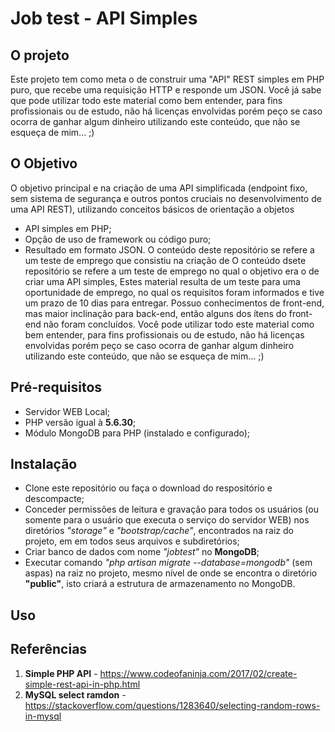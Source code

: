 # Job test - API Simples

## O projeto
Este projeto tem como meta o de construir uma "API" REST simples em PHP puro, que recebe uma requisição HTTP e responde um JSON.
Você já sabe que  pode utilizar todo este material como bem entender, para fins profissionais ou de estudo, não há licenças envolvidas porém peço se caso ocorra de ganhar algum dinheiro utilizando este conteúdo, que não se esqueça de mim... ;)

## O Objetivo
O objetivo principal e na criação de uma API simplificada (endpoint fixo, sem sistema de segurança e outros pontos cruciais no desenvolvimento de uma API REST), utilizando conceitos básicos de orientação a objetos
- API simples em PHP;
- Opção de uso de framework ou código puro;
- Resultado em formato JSON. 
O conteúdo deste repositório se refere a um teste de emprego que consistiu na criação de 
O conteúdo dsete repositório se refere a um teste de emprego no qual o objetivo era o de criar uma API simples, 
Estes material resulta de um teste para uma oportunidade de emprego, no qual os requisitos foram informados e tive um prazo de 10 dias para entregar.
Possuo conhecimentos de front-end, mas maior inclinação para back-end, então alguns dos ítens do front-end não foram concluídos.
Você pode utilizar todo este material como bem entender, para fins profissionais ou de estudo, não há licenças envolvidas porém peço se caso ocorra de ganhar algum dinheiro utilizando este conteúdo, que não se esqueça de mim... ;)

## Pré-requisitos
- Servidor WEB Local;
- PHP versão igual à **5.6.30**;
- Módulo MongoDB para PHP (instalado e configurado);

##  Instalação
- Clone este repositório ou faça o download do respositório e descompacte;
- Conceder permissões de leitura e gravação para todos os usuários (ou somente para o usuário que executa o serviço do servidor WEB) nos diretórios _"storage"_ e _"bootstrap/cache"_, encontrados na raiz do projeto, em em todos seus arquivos e subdiretórios;
- Criar banco de dados com nome _"jobtest"_ no **MongoDB**;
- Executar comando _"php artisan migrate --database=mongodb"_ (sem aspas) na raiz no projeto, mesmo nível de onde se encontra o diretório __"public"__, isto criará a estrutura de armazenamento no MongoDB.

## Uso

## Referências
   1. **Simple PHP API** - <https://www.codeofaninja.com/2017/02/create-simple-rest-api-in-php.html>
   2. **MySQL select ramdon** - <https://stackoverflow.com/questions/1283640/selecting-random-rows-in-mysql>
